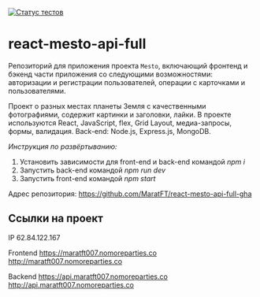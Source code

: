 [![Статус тестов](../../actions/workflows/tests.yml/badge.svg)](../../actions/workflows/tests.yml)

# react-mesto-api-full

Репозиторий для приложения проекта `Mesto`, включающий фронтенд и бэкенд части приложения со следующими возможностями: авторизации и регистрации пользователей, операции с карточками и пользователями.

Проект о разных местах планеты Земля с качественными фотографиями, содержит картинки и заголовки, лайки. В проекте используются React, JavaScript, flex, Grid Layout, медиа-запросы, формы, валидация. Back-end: Node.js, Express.js, MongoDB.

_Инструкция по развёртыванию:_

  1. Установить зависимости для front-end и back-end командой _npm i_
  2. Запустить back-end командой _npm run dev_
  3. Запустить front-end командой _npm start_

Адрес репозитория: https://github.com/MaratFT/react-mesto-api-full-gha

## Ссылки на проект

IP 62.84.122.167

Frontend https://maratft007.nomoreparties.co
http://maratft007.nomoreparties.co

Backend https://api.maratft007.nomoreparties.co
http://api.maratft007.nomoreparties.co
